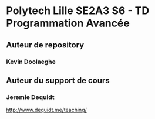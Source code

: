 # Polytech Lille SE2A3 S6 - TD Programmation Avancée

## Auteur de repository

### Kevin Doolaeghe

## Auteur du support de cours

### Jeremie Dequidt

http://www.dequidt.me/teaching/
